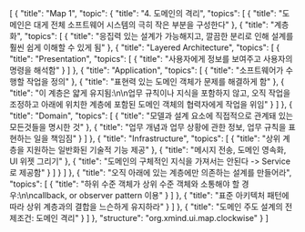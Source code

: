[
  {
    "title": "Map 1",
    "topic": {
      "title": "4. 도메인의 격리",
      "topics": [
        {
          "title": "도메인은 대게 전체 소프트웨어 시스템의 극히 작은 부분을 구성한다"
        },
        {
          "title": "계층화",
          "topics": [
            {
              "title": "응집력 있는 설계가 가능해지고, 깔끔한 분리로 인해 설계를 훨씬 쉽게 이해할 수 있게 됨"
            },
            {
              "title": "Layered Architecture",
              "topics": [
                {
                  "title": "Presentation",
                  "topics": [
                    {
                      "title": "사용자에게 정보를 보여주고 사용자의 명령을 해석함"
                    }
                  ]
                },
                {
                  "title": "Application",
                  "topics": [
                    {
                      "title": "소프트웨어가 수행할 작업을 정의"
                    },
                    {
                      "title": "표현력 있는 도메인 객체가 문제를 해결하게 함"
                    },
                    {
                      "title": "이 계층은 얇게 유지됨:\n\n업무 규칙이나 지식을 포함하지 않고, 오직 작업을 조정하고 아래에 위치한 계층에 포함된 도메인 객체의 협력자에게 작업을 위임"
                    }
                  ]
                },
                {
                  "title": "Domain",
                  "topics": [
                    {
                      "title": "모델과 설계 요소에 직접적으로 관계돼 있는 모든것들을 명시한 것"
                    },
                    {
                      "title": "업무 개념과 업무 상황에 관한 정보, 업무 규칙을 표현하는 일을 책임짐"
                    }
                  ]
                },
                {
                  "title": "Infrastructure",
                  "topics": [
                    {
                      "title": "상위 계층을 지원하는 일반화된 기술적 기능 제공"
                    },
                    {
                      "title": "메시지 전송, 도메인 영속화, UI 위젯 그리기"
                    },
                    {
                      "title": "도메인의 구체적인 지식을 가져서는 안된다 -> Service로 제공함"
                    }
                  ]
                }
              ]
            },
            {
              "title": "오직 아래에 있는 계층에만 의존하는 설계를 만들어라",
              "topics": [
                {
                  "title": "하위 수준 객체가 상위 수준 객체와 소통해야 할 경우:\n\ncallback, or observer pattern 이용"
                }
              ]
            },
            {
              "title": "표준 아키텍처 패턴에 따라 상위 계층과의 결합을 느슨하게 유지하라"
            }
          ]
        },
        {
          "title": "도메인 주도 설계의 전제조건: 도메인 격리"
        }
      ]
    },
    "structure": "org.xmind.ui.map.clockwise"
  }
]